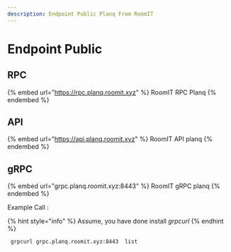 ```yaml
---
description: Endpoint Public Planq From RoomIT
---
```


# Endpoint Public

## RPC
{% embed url="https://rpc.planq.roomit.xyz" %}
RoomIT RPC Planq
{% endembed %}

## API
{% embed url="https://api.planq.roomit.xyz" %}
RoomIT API planq
{% endembed %}

## gRPC
{% embed url="grpc.planq.roomit.xyz:8443" %}
RoomIT gRPC planq
{% endembed %}

Example Call :

{% hint style="info" %}
Assume, you have done install _grpcurl_
{% endhint %}

```bash
 grpcurl grpc.planq.roomit.xyz:8443  list
```

